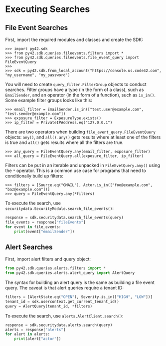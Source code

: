 # Executing Searches

## File Event Searches

First, import the required modules and classes and create the SDK:

    >>> import py42.sdk
    >>> from py42.sdk.queries.fileevents.filters import *
    >>> from py42.sdk.queries.fileevents.file_event_query import FileEventQuery
    >>>
    >>> sdk = py42.sdk.from_local_account("https://console.us.code42.com", "my_username", "my_password")

You will need to create `query_filter.FilterGroup` objects to conduct searches. Filter groups have a type
(in the form of a class), such as `EmailSender`, and an operator (in the form of a function), such as `is_in()`.
Some example filter groups looks like this:

    >>> email_filter = EmailSender.is_in(["test.user@example.com", "test.sender@example.com"])
    >>> exposure_filter = ExposureType.exists()
    >>> ip_filter = PrivateIPAddress.eq("127.0.0.1")

There are two operators when building `file_event_query.FileEventQuery` objects:
`any()`, and `all()`.
`any()` gets results where at least one of the filters is true and `all()` gets results where all the filters are true.

    >>> any_query = FileEventQuery.any(email_filter, exposure_filter)
    >>> all_query = FileEventQuery.all(exposure_filter, ip_filter)

Filters can be put in an iterable and unpacked in `FileEvetQuery.any()` using the `*` operator. This is a common
use case for programs that need to conditionally build up filters:

    >>> filters = [Source.eq("GMAIL"), Actor.is_in(["foo@example.com", "baz@example.com"])]
    >>> query = FileEventQuery.any(*filters)

To execute the search, use `securitydata.SecurityModule.search_file_events()`:
```python
response = sdk.securitydata.search_file_events(query)
file_events = response["fileEvents"]
for event in file_events:
    print(event["emailSender"])
```

## Alert Searches

First, import alert filters and query object:
```python
from py42.sdk.queries.alerts.filters import *
from py42.sdk.queries.alerts.alert_query import AlertQuery
```

The syntax for building an alert query is the same as building a file event query. The caveat is
that alert queries require a tenant ID:
```python
filters = [AlertState.eq("OPEN"), Severity.is_in(["HIGH", "LOW"])]
tenant_id = sdk.usercontext.get_current_tenant_id()
query = AlertQuery(tenant_id, *filters)
```

To execute the search, use `alerts.AlertClient.search()`:
```python
response = sdk.securitydata.alerts.search(query)
alerts = response["alerts"]
for alert in alerts:
    print(alert["actor"])
```
